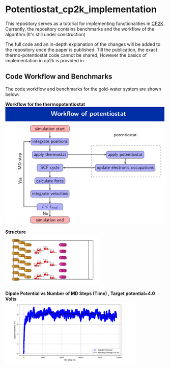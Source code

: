 # Potentiostat_cp2k_implementation

This repository serves as a tutorial for implementing functionalities in [CP2K](https://github.com/cp2k/cp2k).  
Currently, the repository contains benchmarks and the workflow of the algorithm.(It's still under construction) 

The full code and an in-depth explanation of the changes will be added to the repository once the paper is published.
Till the publication, the exact thermo-potentiostat code cannot be shared, However the basics of implementation in cp2k is provided in 

## Code Workflow and Benchmarks

The code workflow and benchmarks for the gold-water system are shown below:

**Workflow for the thermopotentiostat**  
<img src="pictures/workflow.png" alt="Workflow" width="500"/>

**Structure**  
<img src="pictures/struc.png" alt="Structure" width="300"/>

**Dipole Potential vs Number of MD Steps (Time) , Target potential=4.0 Volts**  
<img src="pictures/benchmark.png" alt="Benchmark" width="410"/>
